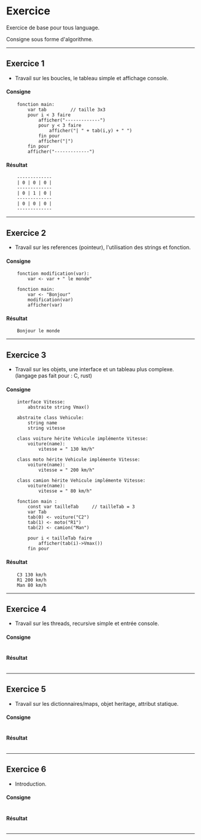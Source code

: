 # Exercice
Exercice de base pour tous language.

Consigne sous forme d'algorithme.

---

## Exercice 1
- Travail sur les boucles, le tableau simple et affichage console.

#### Consigne

```
    fonction main:
        var tab         // taille 3x3
        pour i < 3 faire
            afficher("-------------")
            pour y < 3 faire
                afficher("| " + tab(i,y) + " ")
            fin pour
            afficher("|")
        fin pour
        afficher("-------------")
```

#### Résultat

```
    -------------
    | 0 | 0 | 0 |
    -------------
    | 0 | 1 | 0 |
    -------------
    | 0 | 0 | 0 |
    -------------
```

---

## Exercice 2

- Travail sur les references (pointeur), l'utilisation des strings et fonction.
    
#### Consigne

```
    fonction modification(var):
        var <- var + " le monde"

    fonction main:
        var <- "Bonjour"
        modification(var)
        afficher(var)
```

#### Résultat

```
    Bonjour le monde
```

---

## Exercice 3

- Travail sur les objets, une interface et un tableau plus complexe. (langage pas fait pour : C, rust)

#### Consigne

```
    interface Vitesse:
        abstraite string Vmax()

    abstraite class Vehicule:
        string name
        string vitesse

    class voiture hérite Vehicule implémente Vitesse:
        voiture(name):
            vitesse = " 130 km/h"
    
    class moto hérite Vehicule implémente Vitesse:
        voiture(name):
            vitesse = " 200 km/h"
    
    class camion hérite Vehicule implémente Vitesse:
        voiture(name):
            vitesse = " 80 km/h"
    
    fonction main :
        const var tailleTab     // tailleTab = 3
        var Tab
        tab(0) <- voiture("C2")
        tab(1) <- moto("R1")
        tab(2) <- camion("Man")
        
        pour i < tailleTab faire
            afficher(tab(i)->Vmax())
        fin pour
```

#### Résultat

```
    C3 130 km/h
    R1 200 km/h
    Man 80 km/h
```

---

## Exercice 4

- Travail sur les threads, recursive simple et entrée console.

#### Consigne

```
```

#### Résultat

```
```

---

## Exercice 5

- Travail sur les dictionnaires/maps, objet heritage, attribut statique.

#### Consigne

```
```

#### Résultat

```
```

---

## Exercice 6
- Introduction.

#### Consigne

```
```

#### Résultat

```
```

---
